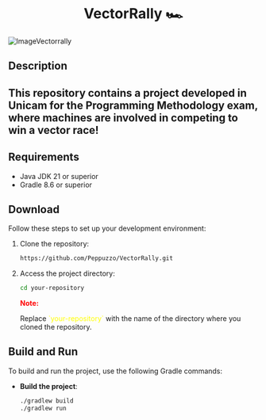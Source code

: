 # <h1 align="center"> VectorRally 🏎️ </h1>

![ImageVectorrally](https://media.istockphoto.com/id/1340683539/vector/rallying-event-linear-icon.jpg?s=1024x1024&w=is&k=20&c=CFGAbeL9j2n8zoynx3aqwYwCizjy-ruEYxo1PRnaJHY=)


## Description
<h2> This repository contains a project developed in Unicam for the Programming Methodology exam, where machines are involved in competing to win a vector race! </h2>

## Requirements

- Java JDK 21 or superior
- Gradle 8.6 or superior

## Download

Follow these steps to set up your development environment:

1. Clone the repository:
    ```sh
    https://github.com/Peppuzzo/VectorRally.git
    ```

2. Access the project directory:
    ```sh
    cd your-repository
    ```
   <p style="color: red; font-weight: bold;">Note:</p>
   <p>Replace <span style="color: yellow;">`your-repository`</span> with the name of the directory where you cloned the repository.</p>



## Build and Run

To build and run the project, use the following Gradle commands:

- **Build the project**:
    ```sh
    ./gradlew build
    ./gradlew run
    ```
